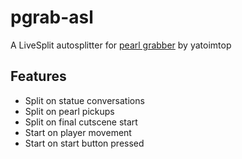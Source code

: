 # pgrab-asl

A LiveSplit autosplitter for [pearl grabber](https://yatoimtop.itch.io/pearlgrabber) by yatoimtop

## Features
 - Split on statue conversations
 - Split on pearl pickups
 - Split on final cutscene start
 - Start on player movement
 - Start on start button pressed